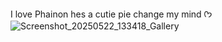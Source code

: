 I love Phainon hes a cutie pie change my mind ᡣ𐭩
![Screenshot_20250522_133418_Gallery](https://github.com/user-attachments/assets/4dfb3ac7-af6b-4fde-a9d0-4a0b0bb8c4f1)

